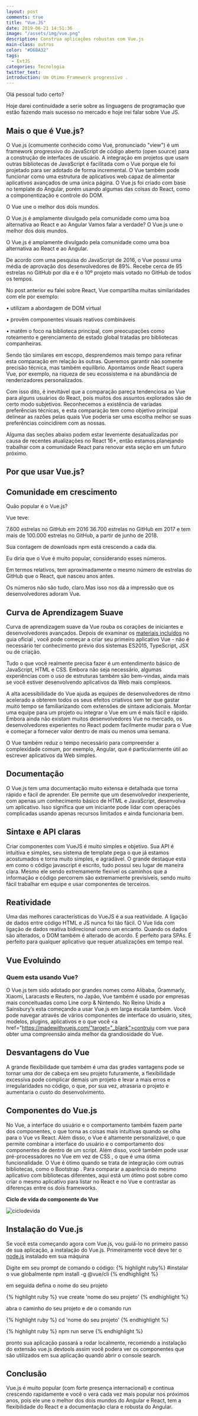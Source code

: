 ```yaml
---
layout: post
comments: true
title: "Vue.JS"
date: 2019-06-21 14:51:36
image: "/assets/img/vue.png"
description: Construa aplicações robustas com Vue.js
main-class: outros
color: "#D6BA32"
tags:
  - ExtJS
categories: Tecnologia
twitter_text:
introduction: Um Otimo Framework progressivo .
---
```


Olá pessoal tudo certo?

Hoje darei continuidade a serie sobre as linguagens de programação que estão fazendo mais sucesso no mercado e hoje irei falar sobre Vue JS.

## Mais o que é Vue.js?

O Vue.js (comumente conhecido como Vue, pronunciado "view") é um framework progressivo do JavaScript de código aberto (open source) para a construção de interfaces de usuário. A integração em projetos que usam outras bibliotecas de JavaScript é facilitada com o Vue porque ele foi projetado para ser adotado de forma incremental. O Vue também pode funcionar como uma estrutura de aplicativos web capaz de alimentar aplicativos avançados de uma única página.
O Vue.js foi criado com base no template do Angular, porém usando algumas das coisas do React, como a componentização e controle do DOM.

O Vue une o melhor dos dois mundos.

O Vue.js é amplamente divulgado pela comunidade como uma boa alternativa ao React e ao Angular
Vamos falar a verdade? O Vue.js une o melhor dos dois mundos.

O Vue.js é amplamente divulgado pela comunidade como uma boa alternativa ao React e ao Angular.

De acordo com uma pesquisa do JavaScript de 2016, o Vue possui uma média de aprovação dos desenvolvedores de 89%. Recebe cerca de 95 estrelas no GitHub por dia e é o 10º projeto mais votado no GitHub de todos os tempos.

No post anterior eu falei sobre React, Vue compartilha muitas similaridades com ele por exemplo:

• utilizam a abordagem de DOM virtual

• provêm componentes visuais reativos combináveis

• matêm o foco na biblioteca principal, com preocupações como roteamento e gerenciamento de estado global tratadas pro bibliotecas companheiras.

Sendo tão similares em escopo, desprendemos mais tempo para refinar esta comparação em relação às outras. Queremos garantir não somente precisão técnica, mas também equilíbrio. Apontamos onde React supera Vue, por exemplo, na riqueza de seu ecossistema e na abundância de renderizadores personalizados.

Com isso dito, é inevitável que a comparação pareça tendenciosa ao Vue para alguns usuários do React, pois muitos dos assuntos explorados são de certo modo subjetivos. Reconhecemos a existência de variadas preferências técnicas, e esta comparação tem como objetivo principal delinear as razões pelas quais Vue poderia ser uma escolha melhor se suas preferências coincidirem com as nossas.

Alguma das seções abaixo podem estar levemente desatualizadas por causa de recentes atualizações no React 16+, então estamos planejando trabalhar com a comunidade React para renovar esta seção em um futuro próximo.

## Por que usar Vue.js?

## Comunidade em crescimento

Quão popular é o Vue.js?

Vue teve:

7.600 estrelas no GitHub em 2016
36.700 estrelas no GitHub em 2017
e tem mais de 100.000 estrelas no GitHub, a partir de junho de 2018.

Sua contagem de downloads npm está crescendo a cada dia.

Eu diria que o Vue é muito popular, considerando esses números.

Em termos relativos, tem aproximadamente o mesmo número de estrelas do GitHub que o React, que nasceu anos antes.

Os números não são tudo, claro.Mas isso nos dá a impressão que os desenvolvedores adoram Vue.

## Curva de Aprendizagem Suave

Curva de aprendizagem suave da Vue rouba os corações de iniciantes e desenvolvedores avançados. Depois de examinar os <a href="https://vuejs.org/v2/guide/" target="_blank">materiais incluídos</a> no guia oficial , você pode começar a criar seu primeiro aplicativo Vue - não é necessário ter conhecimento prévio dos sistemas ES2015, TypeScript, JSX ou de criação.

Tudo o que você realmente precisa fazer é um entendimento básico de JavaScript, HTML e CSS. Embora não seja necessário, algumas experiências com o uso de estruturas também são bem-vindas, ainda mais se você estiver desenvolvendo aplicativos da Web mais complexos.

A alta acessibilidade do Vue ajuda as equipes de desenvolvedores de ritmo acelerado a obterem todos os seus efeitos criativos sem ter que gastar muito tempo se familiarizando com extensões de sintaxe adicionais. Montar uma equipe para um projeto ou integrar o Vue em um é mais fácil e rápido. Embora ainda não existam muitos desenvolvedores Vue no mercado, os desenvolvedores experientes no React podem facilmente mudar para o Vue e começar a fornecer valor dentro de mais ou menos uma semana.

O Vue também reduz o tempo necessário para compreender a complexidade comum, por exemplo, Angular, que é particularmente útil ao escrever aplicativos da Web simples.

## Documentação

O Vue.js tem uma documentação muito extensa e detalhada que torna rápido e fácil de aprender. Ele permite que um desenvolvedor inexperiente, com apenas um conhecimento básico de HTML e JavaScript, desenvolva um aplicativo. Isso significa que um iniciante pode lidar com operações complicadas usando apenas recursos limitados e ainda funcionaria bem.

## Sintaxe e API claras

Criar componentes com VueJS é muito simples e objetivo. Sua API é intuitiva e simples, seu sistema de template pega o que já estamos acostumados e torna muito simples, e agradável. 
O grande destaque esta em como o código javascript é escrito, tudo possui seu lugar de maneira clara. Mesmo ele sendo extremamente flexível os caminhos que a informação e código percorrem são extremamente previsíveis, sendo muito fácil trabalhar em equipe e usar componentes de terceiros.

## Reatividade 

Uma das melhores características do VueJS é a sua reatividade. A ligação de dados entre código HTML e JS nunca foi tão fácil. O Vue lida com ligação de dados reativa bidirecional como um encanto. Quando os dados são alterados, o DOM também é alterado de acordo. É perfeito para SPAs. É perfeito para qualquer aplicativo que requer atualizações em tempo real.

## Vue Evoluindo

### Quem esta usando Vue?

O Vue.js tem sido adotado por grandes nomes como Alibaba, Grammarly, Xiaomi, Laracasts e Reuters, no Japão, Vue também é usado por empresas mais conceituadas como Line corp & Nintendo. No Reino Unido a Sainsbury’s esta começando a usar Vue.js em larga escala também. Você pode navegar através de vários componentes de interface do usuário, sites, modelos, plugins, aplicativos e o que você <a href="https://madewithvuejs.com/"target="_blank">contruiu com vue</a> para obter uma compreensão ainda melhor da grandiosidade do Vue.

## Desvantagens do Vue

A grande flexibilidade que também é uma das grades vantagens pode se tornar uma dor de cabeça em seu projeto futuramente, a flexibilidade excessiva pode complicar demais um projeto e levar a mais erros e irregularidades no código, o que, por sua vez, atrasaria o projeto e aumentaria o custo do desenvolvimento.

## Componentes do Vue.js

No Vue, a interface do usuário e o comportamento também fazem parte dos componentes, o que torna as coisas mais intuitivas quando se olha para o Vue vs React. Além disso, o Vue é altamente personalizável, o que permite combinar a interface do usuário e o comportamento dos componentes de dentro de um script. Além disso, você também pode  usar pré-processadores no Vue em vez de CSS , o que é uma ótima funcionalidade. O Vue é ótimo quando se trata de integração com outras bibliotecas, como o Bootstrap .
Para comparar a aparência do mesmo aplicativo com bibliotecas diferentes, aqui está um ótimo post sobre como  criar o mesmo aplicativo para listar no React e no Vue  e contrastar as diferenças entre os dois frameworks.

**Ciclo de vida do componente do Vue**

![ciclodevida](https://cdn-images-1.medium.com/max/1000/0*VQ2Z54wz8siu84ju.jpg)

## Instalação do Vue.js

Se você esta começando agora com Vue.js, vou guiá-lo no primeiro passo de sua aplicação, a instalação do Vue.js.
Primeiramente você deve ter o <a href="https://nodejs.org/en/download/" target="_blank">node.js</a> instalado em sua máquina

Digite em seu prompt de comando o código:
{% highlight ruby%}
#instalar o vue globalmente
npm install -g @vue/cli
{% endhighlight %}

em seguida defina o nome do seu projeto

{% highlight ruby %}
vue create 'nome do seu projeto'
{% endhighlight %}

abra o caminho do seu projeto e de o comando run

{% highlight ruby %}
cd 'nome do seu projeto'
{% endhighlight %}

{% highlight ruby %}
npm run serve
{% endhighlight %}

pronto sua aplicação passará a rodar localmente, recomendo a instalação do extensão vue.js devtools assim você podera ver os componentes que são utilizados em sua aplicação quando abrir o console search.

## Conclusão

Vue.js é muito popular (com forte presença internacional) e continua crescendo rapidamente e você o verá cada vez mais popular nos próximos anos, pois ele une o melhor dos dois mundos do Angular e React, tem a flexibilidade do React e a documentação clara e robusta do Angular.
